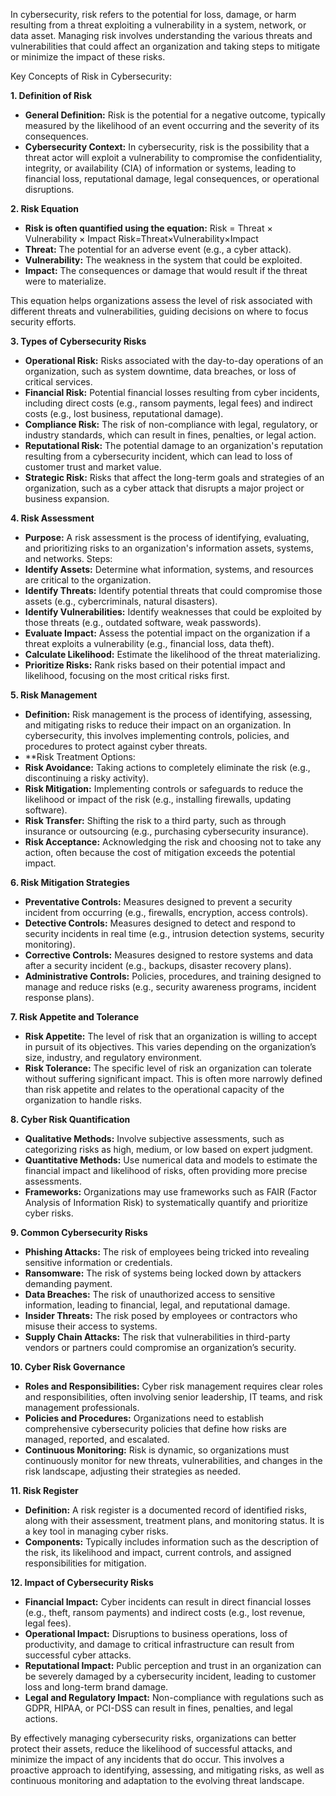 In cybersecurity, risk refers to the potential for loss, damage, or harm resulting from a threat exploiting a vulnerability in a system, network, or data asset. Managing risk involves understanding the various threats and vulnerabilities that could affect an organization and taking steps to mitigate or minimize the impact of these risks.

Key Concepts of Risk in Cybersecurity:

<b> 1. Definition of Risk </b>
* **General Definition:** Risk is the potential for a negative outcome, typically measured by the likelihood of an event occurring and the severity of its consequences.
* **Cybersecurity Context:** In cybersecurity, risk is the possibility that a threat actor will exploit a vulnerability to compromise the confidentiality, integrity, or availability (CIA) of information or systems, leading to financial loss, reputational damage, legal consequences, or operational disruptions.
  
<b> 2. Risk Equation </b>
* **Risk is often quantified using the equation:**
Risk
=
Threat
×
Vulnerability
×
Impact
Risk=Threat×Vulnerability×Impact
* **Threat:** The potential for an adverse event (e.g., a cyber attack).
* **Vulnerability:** The weakness in the system that could be exploited.
* **Impact:** The consequences or damage that would result if the threat were to materialize.
  
This equation helps organizations assess the level of risk associated with different threats and vulnerabilities, guiding decisions on where to focus security efforts.

<b> 3. Types of Cybersecurity Risks </b>
* **Operational Risk:** Risks associated with the day-to-day operations of an organization, such as system downtime, data breaches, or loss of critical services.
* **Financial Risk:** Potential financial losses resulting from cyber incidents, including direct costs (e.g., ransom payments, legal fees) and indirect costs (e.g., lost business, reputational damage).
* **Compliance Risk:** The risk of non-compliance with legal, regulatory, or industry standards, which can result in fines, penalties, or legal action.
* **Reputational Risk:** The potential damage to an organization's reputation resulting from a cybersecurity incident, which can lead to loss of customer trust and market value.
* **Strategic Risk:** Risks that affect the long-term goals and strategies of an organization, such as a cyber attack that disrupts a major project or business expansion.
  
<b> 4. Risk Assessment </b>
* **Purpose:** A risk assessment is the process of identifying, evaluating, and prioritizing risks to an organization's information assets, systems, and networks.
Steps:
* **Identify Assets:** Determine what information, systems, and resources are critical to the organization.
* **Identify Threats:** Identify potential threats that could compromise those assets (e.g., cybercriminals, natural disasters).
* **Identify Vulnerabilities:** Identify weaknesses that could be exploited by those threats (e.g., outdated software, weak passwords).
* **Evaluate Impact:** Assess the potential impact on the organization if a threat exploits a vulnerability (e.g., financial loss, data theft).
* **Calculate Likelihood:** Estimate the likelihood of the threat materializing.
* **Prioritize Risks:** Rank risks based on their potential impact and likelihood, focusing on the most critical risks first.
  
<b> 5. Risk Management </b>
* **Definition:** Risk management is the process of identifying, assessing, and mitigating risks to reduce their impact on an organization. In cybersecurity, this involves implementing controls, policies, and procedures to protect against cyber threats.
* **Risk Treatment Options:
* **Risk Avoidance:** Taking actions to completely eliminate the risk (e.g., discontinuing a risky activity).
* **Risk Mitigation:** Implementing controls or safeguards to reduce the likelihood or impact of the risk (e.g., installing firewalls, updating software).
* **Risk Transfer:** Shifting the risk to a third party, such as through insurance or outsourcing (e.g., purchasing cybersecurity insurance).
* **Risk Acceptance:** Acknowledging the risk and choosing not to take any action, often because the cost of mitigation exceeds the potential impact.
  
<b> 6. Risk Mitigation Strategies </b>
* **Preventative Controls:** Measures designed to prevent a security incident from occurring (e.g., firewalls, encryption, access controls).
* **Detective Controls:** Measures designed to detect and respond to security incidents in real time (e.g., intrusion detection systems, security monitoring).
* **Corrective Controls:** Measures designed to restore systems and data after a security incident (e.g., backups, disaster recovery plans).
* **Administrative Controls:** Policies, procedures, and training designed to manage and reduce risks (e.g., security awareness programs, incident response plans).
  
<b> 7. Risk Appetite and Tolerance </b>
* **Risk Appetite:** The level of risk that an organization is willing to accept in pursuit of its objectives. This varies depending on the organization’s size, industry, and regulatory environment.
* **Risk Tolerance:** The specific level of risk an organization can tolerate without suffering significant impact. This is often more narrowly defined than risk appetite and relates to the operational capacity of the organization to handle risks.
  
<b> 8. Cyber Risk Quantification </b>
* **Qualitative Methods:** Involve subjective assessments, such as categorizing risks as high, medium, or low based on expert judgment.
* **Quantitative Methods:** Use numerical data and models to estimate the financial impact and likelihood of risks, often providing more precise assessments.
* **Frameworks:** Organizations may use frameworks such as FAIR (Factor Analysis of Information Risk) to systematically quantify and prioritize cyber risks.
  
<b> 9. Common Cybersecurity Risks </b>
* **Phishing Attacks:** The risk of employees being tricked into revealing sensitive information or credentials.
* **Ransomware:** The risk of systems being locked down by attackers demanding payment.
* **Data Breaches:** The risk of unauthorized access to sensitive information, leading to financial, legal, and reputational damage.
* **Insider Threats:** The risk posed by employees or contractors who misuse their access to systems.
* **Supply Chain Attacks:** The risk that vulnerabilities in third-party vendors or partners could compromise an organization’s security.
  
<b> 10. Cyber Risk Governance </b>
* **Roles and Responsibilities:** Cyber risk management requires clear roles and responsibilities, often involving senior leadership, IT teams, and risk management professionals.
* **Policies and Procedures:** Organizations need to establish comprehensive cybersecurity policies that define how risks are managed, reported, and escalated.
* **Continuous Monitoring:** Risk is dynamic, so organizations must continuously monitor for new threats, vulnerabilities, and changes in the risk landscape, adjusting their strategies as needed.
  
<b> 11. Risk Register </b>
* **Definition:** A risk register is a documented record of identified risks, along with their assessment, treatment plans, and monitoring status. It is a key tool in managing cyber risks.
* **Components:** Typically includes information such as the description of the risk, its likelihood and impact, current controls, and assigned responsibilities for mitigation.
  
<b> 12. Impact of Cybersecurity Risks </b>
* **Financial Impact:** Cyber incidents can result in direct financial losses (e.g., theft, ransom payments) and indirect costs (e.g., lost revenue, legal fees).
* **Operational Impact:** Disruptions to business operations, loss of productivity, and damage to critical infrastructure can result from successful cyber attacks.
* **Reputational Impact:** Public perception and trust in an organization can be severely damaged by a cybersecurity incident, leading to customer loss and long-term brand damage.
* **Legal and Regulatory Impact:** Non-compliance with regulations such as GDPR, HIPAA, or PCI-DSS can result in fines, penalties, and legal actions.
  
By effectively managing cybersecurity risks, organizations can better protect their assets, reduce the likelihood of successful attacks, and minimize the impact of any incidents that do occur. This involves a proactive approach to identifying, assessing, and mitigating risks, as well as continuous monitoring and adaptation to the evolving threat landscape.
